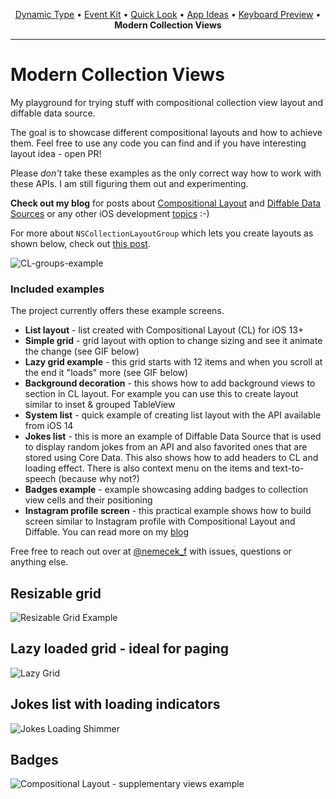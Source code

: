 <p align="center">
  <a href="https://github.com/nemecek-filip/DynamicType-ReferenceApp">Dynamic Type</a> &bull;
  <a href="https://github.com/nemecek-filip/EKEventKit.Example">Event Kit</a>  &bull;
  <a href="https://github.com/nemecek-filip/QLPreviewController.Example">Quick Look</a> 	&bull;
  <a href="https://github.com/nemecek-filip/App-ideas">App Ideas</a> &bull;
  <a href="https://github.com/nemecek-filip/KeyboardPreview.iOS">Keyboard Preview</a>
  &bull;
  <b>Modern Collection Views</b>
</p>

----

# Modern Collection Views

My playground for trying stuff with compositional collection view layout and diffable data source.

The goal is to showcase different compositional layouts and how to achieve them. Feel free to use any code you can find and if you have interesting layout idea - open PR!

Please *don't* take these examples as the only correct way how to work with these APIs. I am still figuring them out and experimenting.

**Check out my blog** for posts about [Compositional Layout](https://nemecek.be/blog/series/compositional-layout) and [Diffable Data Sources](https://nemecek.be/blog/series/diffable) or any other iOS development [topics](https://nemecek.be/blog/swift-and-ios) :-)

For more about `NSCollectionLayoutGroup` which lets you create layouts as shown below, check out [this post](https://nemecek.be/blog/66/detailed-look-at-the-nscollectionlayoutgroup).

![CL-groups-example](https://nemecek.be/media/images/groups-example.png)


### Included examples

The project currently offers these example screens.

* **List layout** - list created with Compositional Layout (CL) for iOS 13+
* **Simple grid** - grid layout with option to change sizing and see it animate the change (see GIF below)
* **Lazy grid example** - this grid starts with 12 items and when you scroll at the end it "loads" more (see GIF below)
* **Background decoration** - this shows how to add background views to section in CL layout. For example you can use this to create layout similar to inset & grouped TableView
* **System list** - quick example of creating list layout with the API available from iOS 14
* **Jokes list** - this is more an example of Diffable Data Source that is used to display random jokes from an API and also favorited ones that are stored using Core Data. This also shows how to add headers to CL and loading effect. There is also context menu on the items and text-to-speech (because why not?)
* **Badges example** - example showcasing adding badges to collection view cells and their positioning
* **Instagram profile screen** - this practical example shows how to build screen similar to Instagram profile with Compositional Layout and Diffable. You can read more on my [blog](https://nemecek.be/blog/72/building-instagram-profile-screen-with-compositional-layout)


Free free to reach out over at [@nemecek_f](https://twitter.com/nemecek_f) with issues, questions or anything else.

## Resizable grid

![Resizable Grid Example](https://nemecek.be/media/images/CDPResizableGrid.gif)

## Lazy loaded grid - ideal for paging

![Lazy Grid](https://nemecek.be/media/images/CDPLazyGrid.gif)

## Jokes list with loading indicators

![Jokes Loading Shimmer](https://nemecek.be/media/images/jokesLoadingShimmer.gif)

## Badges

![Compositional Layout - supplementary views example](https://nemecek.be/media/images/IMG_39B7EA982A23-1.jpeg)